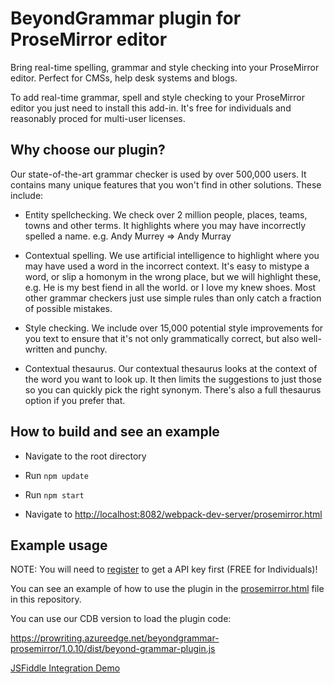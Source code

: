 # BeyondGrammar plugin for ProseMirror editor

Bring real-time spelling, grammar and style checking into your ProseMirror editor. Perfect for CMSs, help desk systems and blogs.

To add real-time grammar, spell and style checking to your ProseMirror editor you just need to install this add-in. It's free for individuals and reasonably proced for multi-user licenses.

## Why choose our plugin?

Our state-of-the-art grammar checker is used by over 500,000 users. It contains many unique features that you won't find in other solutions. These include:

- Entity spellchecking. We check over 2 million people, places, teams, towns and other terms. It highlights where you may have incorrectly spelled a name. e.g. Andy Murrey => Andy Murray

- Contextual spelling. We use artificial intelligence to highlight where you may have used a word in the incorrect context. It's easy to mistype a word, or slip a homonym in the wrong place, but we will highlight these, e.g. He is my best fiend in all the world. or I love my knew shoes. Most other grammar checkers just use simple rules than only catch a fraction of possible mistakes.

- Style checking. We include over 15,000 potential style improvements for you text to ensure that it's not only grammatically correct, but also well-written and punchy.

- Contextual thesaurus. Our contextual thesaurus looks at the context of the word you want to look up. It then limits the suggestions to just those so you can quickly pick the right synonym. There's also a full thesaurus option if you prefer that.

## How to build and see an example

- Navigate to the root directory

- Run `npm update`

- Run `npm start`

- Navigate to [http://localhost:8082/webpack-dev-server/prosemirror.html](http://localhost:8082/webpack-dev-server/prosemirror.html)


## Example usage

NOTE: You will need to [register](https://prowritingaid.com/en/App/BeyondGrammar) to get a API key first (FREE for Individuals)!

You can see an example of how to use the plugin in the [prosemirror.html](https://github.com/prowriting/beyondgrammar-prosemirror/blob/master/src/prosemirror.html) file in this repository.

You can use our CDB version to load the plugin code:

https://prowriting.azureedge.net/beyondgrammar-prosemirror/1.0.10/dist/beyond-grammar-plugin.js

<a href="https://jsfiddle.net/prowriting/scskucvr/19/" target="_blank">JSFiddle Integration Demo</a>
